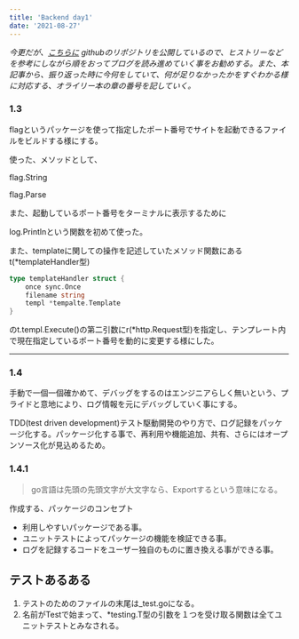 ```yaml
---
title: 'Backend day1'
date: '2021-08-27'
---
```


*今更だが、[こちらに](https://github.com/tom1236908745/go-chat) githubのリポジトリを公開しているので、ヒストリーなどを参考にしながら順をおってブログを読み進めていく事をお勧めする。また、本記事から、振り返った時に今何をしていて、何が足りなかったかをすぐわかる様に対応する、オライリー本の章の番号を記していく。*

### 1.3

flagというパッケージを使って指定したポート番号でサイトを起動できるファイルをビルドする様にする。

使った、メソッドとして、

flag.String

flag.Parse

また、起動しているポート番号をターミナルに表示するために

log.Printlnという関数を初めて使った。

また、templateに関しての操作を記述していたメソッド関数にあるt(*templateHandler型)

```go
type templateHandler struct {
	once sync.Once
	filename string
	templ *tempalte.Template
}
```

のt.templ.Execute()の第二引数にr(*http.Request型)を指定し、テンプレート内で現在指定しているポート番号を動的に変更する様にした。

---

### 1.4

手動で一個一個確かめて、デバッグをするのはエンジニアらしく無いという、プライドと意地により、ログ情報を元にデバッグしていく事にする。　

TDD(test driven development)テスト駆動開発のやり方で、ログ記録をパッケージ化する。パッケージ化する事で、再利用や機能追加、共有、さらにはオープンソース化が見込めるため。

### 1.4.1

> go言語は先頭の先頭文字が大文字なら、Exportするという意味になる。

作成する、パッケージのコンセプト

- 利用しやすいパッケージである事。
- ユニットテストによってパッケージの機能を検証できる事。
- ログを記録するコードをユーザー独自のものに置き換える事ができる事。

## テストあるある

1. テストのためのファイルの末尾は_test.goになる。
2. 名前がTestで始まって、*testing.T型の引数を１つを受け取る関数は全てユニットテストとみなされる。